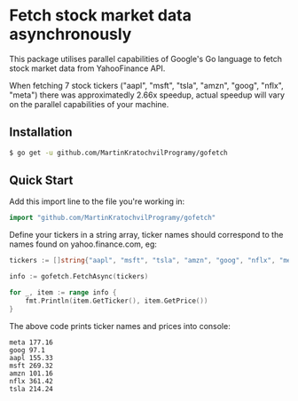 # Fetch stock market data asynchronously

This package utilises parallel capabilities of Google's Go language to fetch stock market data from YahooFinance API.

When fetching 7 stock tickers ("aapl", "msft", "tsla", "amzn", "goog", "nflx", "meta") there was approximatedly 2.66x speedup, actual speedup will vary on the parallel capabilities of your machine.

## Installation

```bash
$ go get -u github.com/MartinKratochvilProgramy/gofetch
```

## Quick Start

Add this import line to the file you're working in:

```Go
import "github.com/MartinKratochvilProgramy/gofetch"
```

Define your tickers in a string array, ticker names should correspond to the names found on yahoo.finance.com, eg:

```Go
tickers := []string{"aapl", "msft", "tsla", "amzn", "goog", "nflx", "meta"}

info := gofetch.FetchAsync(tickers)

for _, item := range info {
    fmt.Println(item.GetTicker(), item.GetPrice())
}
```

The above code prints ticker names and prices into console:
```shell
meta 177.16
goog 97.1
aapl 155.33
msft 269.32
amzn 101.16
nflx 361.42
tsla 214.24
```